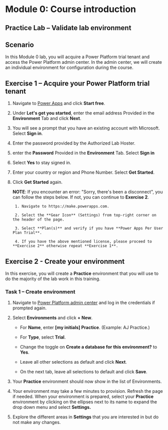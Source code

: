 Module 0: Course introduction
=================================

## Practice Lab – Validate lab environment

Scenario
--------

In this Module 0 lab, you will acquire a Power Platform trial tenant and access the Power Platform admin center. In the admin center, we will create an individual environment for configuration during the course.

Exercise 1 – Acquire your Power Platform trial tenant 
------------------------------------------

1. Navigate to [Power Apps](https://powerapps.microsoft.com) and click **Start free**.

1. Under **Let's get you started**, enter the email address Provided in the **Environment** Tab and click **Next**.

1. You will see a prompt that you have an existing account with Microsoft. Select **Sign in**.

1. Enter the password provided by the Authorized Lab Hoster. 

1. enter the **Password** Provided in the **Environment** Tab. Select **Sign in**

1. Select **Yes** to stay signed in.

1. Enter your country or region and Phone Number. Select **Get Started**.

1. Click **Get Started** again.

      **NOTE**: If you encounter an error: "Sorry, there's been a disconnect", you can follow the steps below. If not, you can continue to **Exercise 2**.
    
        1. Navigate to https://make.powerapps.com.
    
        2. Select the **Gear Icon** (Settings) from top-right corner on the header of the page.
    
        3. Select **Plan(s)** and verify if you have **Power Apps Per User Plan Trial**.
    
        4. If you have the above mentioned license, please proceed to **Exercise 2** otherwise repeat **Exercise 1**.
        

Exercise 2 - Create your environment 
------------------------------------------

In this exercise, you will create a **Practice** environment that you will use to do the majority of the lab work in this training.

### Task 1 – Create environment

1.  Navigate to [Power Platform admin center](https://admin.Powerplatform.microsoft.com) and log in the credentials if prompted again.

2. Select **Environments** and click **+ New**.

    - For **Name**, enter **[my initials] Practice**. (Example: AJ Practice.)
    
    - For **Type**, select **Trial**.
    
    - Change the toggle on **Create a database for this environment?** to **Yes**.
    
    - Leave all other selections as default and click **Next**.

    - On the next tab, leave all selections to default and click **Save**.

3. Your **Practice** environment should now show in the list of Environments. 

4. Your environment may take a few minutes to provision. Refresh the page if needed. When your environment is prepared, select your **Practice** environment by clicking on the ellipses next to its name to expand the drop down menu and select **Settings.** 

5.  Explore the different areas in **Settings** that you are interested in but do not make any changes. 
